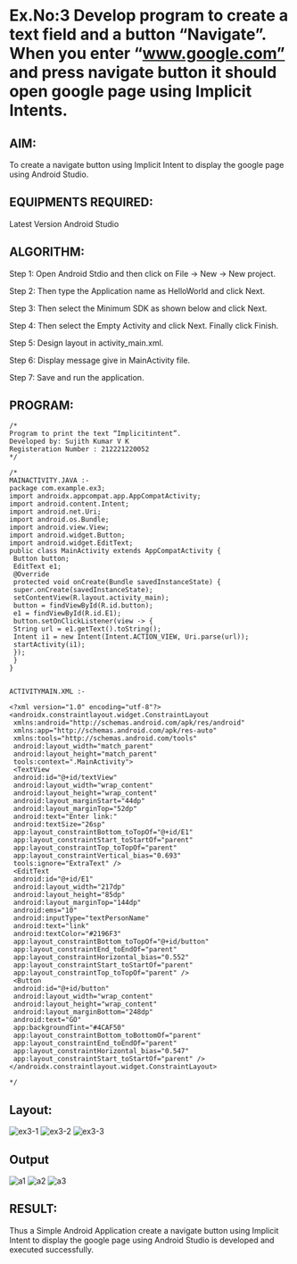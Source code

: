 # Ex.No:3 Develop program to create a text field and a button “Navigate”. When you enter “www.google.com” and press navigate button it should open google page using Implicit Intents.


## AIM:

To create a navigate button using Implicit Intent to display the google page using Android Studio.

## EQUIPMENTS REQUIRED:

Latest Version Android Studio

## ALGORITHM:
Step 1: Open Android Stdio and then click on File -> New -> New project.

Step 2: Then type the Application name as HelloWorld and click Next.

Step 3: Then select the Minimum SDK as shown below and click Next.

Step 4: Then select the Empty Activity and click Next. Finally click Finish.

Step 5: Design layout in activity_main.xml.

Step 6: Display message give in MainActivity file.

Step 7: Save and run the application.

## PROGRAM:
```
/*
Program to print the text “Implicitintent”.
Developed by: Sujith Kumar V K
Registeration Number : 212221220052
*/
```
```
/*
MAINACTIVITY.JAVA :-
package com.example.ex3;
import androidx.appcompat.app.AppCompatActivity;
import android.content.Intent;
import android.net.Uri;
import android.os.Bundle;
import android.view.View;
import android.widget.Button;
import android.widget.EditText;
public class MainActivity extends AppCompatActivity {
 Button button;
 EditText e1;
 @Override
 protected void onCreate(Bundle savedInstanceState) {
 super.onCreate(savedInstanceState);
 setContentView(R.layout.activity_main);
 button = findViewById(R.id.button);
 e1 = findViewById(R.id.E1);
 button.setOnClickListener(view -> {
 String url = e1.getText().toString();
 Intent i1 = new Intent(Intent.ACTION_VIEW, Uri.parse(url));
 startActivity(i1);
 });
 }
}


ACTIVITYMAIN.XML :-

<?xml version="1.0" encoding="utf-8"?>
<androidx.constraintlayout.widget.ConstraintLayout
 xmlns:android="http://schemas.android.com/apk/res/android"
 xmlns:app="http://schemas.android.com/apk/res-auto"
 xmlns:tools="http://schemas.android.com/tools"
 android:layout_width="match_parent"
 android:layout_height="match_parent"
 tools:context=".MainActivity">
 <TextView
 android:id="@+id/textView"
 android:layout_width="wrap_content"
 android:layout_height="wrap_content"
 android:layout_marginStart="44dp"
 android:layout_marginTop="52dp"
 android:text="Enter link:"
 android:textSize="26sp"
 app:layout_constraintBottom_toTopOf="@+id/E1"
 app:layout_constraintStart_toStartOf="parent"
 app:layout_constraintTop_toTopOf="parent"
 app:layout_constraintVertical_bias="0.693"
 tools:ignore="ExtraText" />
 <EditText
 android:id="@+id/E1"
 android:layout_width="217dp"
 android:layout_height="85dp"
 android:layout_marginTop="144dp"
 android:ems="10"
 android:inputType="textPersonName"
 android:text="link"
 android:textColor="#2196F3"
 app:layout_constraintBottom_toTopOf="@+id/button"
 app:layout_constraintEnd_toEndOf="parent"
 app:layout_constraintHorizontal_bias="0.552"
 app:layout_constraintStart_toStartOf="parent"
 app:layout_constraintTop_toTopOf="parent" />
 <Button
 android:id="@+id/button"
 android:layout_width="wrap_content"
 android:layout_height="wrap_content"
 android:layout_marginBottom="248dp"
 android:text="GO"
 app:backgroundTint="#4CAF50"
 app:layout_constraintBottom_toBottomOf="parent"
 app:layout_constraintEnd_toEndOf="parent"
 app:layout_constraintHorizontal_bias="0.547"
 app:layout_constraintStart_toStartOf="parent" />
</androidx.constraintlayout.widget.ConstraintLayout>

*/
```
## Layout:
![ex3-1](https://github.com/KGSatheeshKumar/Mobile-Application-Development/assets/128453421/442c477c-787e-4f93-9377-d7163e34fb4d)
![ex3-2](https://github.com/KGSatheeshKumar/Mobile-Application-Development/assets/128453421/c2cb1628-a291-44ae-bc55-31bd30e08e00)
![ex3-3](https://github.com/KGSatheeshKumar/Mobile-Application-Development/assets/128453421/48decfdb-6b1b-4570-9d65-0f3a83067c8d)
## Output

![a1](https://github.com/KGSatheeshKumar/Mobile-Application-Development/assets/128453421/e8fb5c6b-5c6a-4055-8470-c0dce6c7afb8)
![a2](https://github.com/KGSatheeshKumar/Mobile-Application-Development/assets/128453421/0f475948-91f6-4bd1-8934-6aa08b46d4df)
![a3](https://github.com/KGSatheeshKumar/Mobile-Application-Development/assets/128453421/6f196660-3d85-4052-a25b-aa51b5bd254a)

## RESULT:
Thus a Simple Android Application create a navigate button using Implicit Intent to display the google page using Android Studio is developed and executed successfully.

